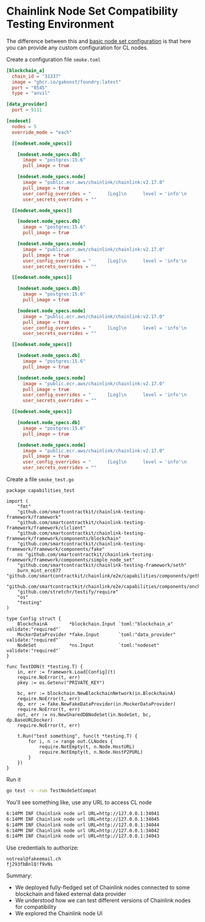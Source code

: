 # Chainlink Node Set Compatibility Testing Environment

The difference between this and [basic node set configuration](nodeset_compatibility.md) is that here you can provide any custom configuration for CL nodes.

Create a configuration file `smoke.toml`
```toml
[blockchain_a]
  chain_id = "31337"
  image = "ghcr.io/gakonst/foundry:latest"
  port = "8545"
  type = "anvil"

[data_provider]
  port = 9111

[nodeset]
  nodes = 5
  override_mode = "each"

  [[nodeset.node_specs]]

    [nodeset.node_specs.db]
      image = "postgres:15.6"
      pull_image = true

    [nodeset.node_specs.node]
      image = "public.ecr.aws/chainlink/chainlink:v2.17.0"
      pull_image = true
      user_config_overrides = "      [Log]\n      level = 'info'\n      "
      user_secrets_overrides = ""

  [[nodeset.node_specs]]

    [nodeset.node_specs.db]
      image = "postgres:15.6"
      pull_image = true

    [nodeset.node_specs.node]
      image = "public.ecr.aws/chainlink/chainlink:v2.17.0"
      pull_image = true
      user_config_overrides = "      [Log]\n      level = 'info'\n      "
      user_secrets_overrides = ""

  [[nodeset.node_specs]]

    [nodeset.node_specs.db]
      image = "postgres:15.6"
      pull_image = true

    [nodeset.node_specs.node]
      image = "public.ecr.aws/chainlink/chainlink:v2.17.0"
      pull_image = true
      user_config_overrides = "      [Log]\n      level = 'info'\n      "
      user_secrets_overrides = ""

  [[nodeset.node_specs]]

    [nodeset.node_specs.db]
      image = "postgres:15.6"
      pull_image = true

    [nodeset.node_specs.node]
      image = "public.ecr.aws/chainlink/chainlink:v2.17.0"
      pull_image = true
      user_config_overrides = "      [Log]\n      level = 'info'\n      "
      user_secrets_overrides = ""

  [[nodeset.node_specs]]

    [nodeset.node_specs.db]
      image = "postgres:15.6"
      pull_image = true

    [nodeset.node_specs.node]
      image = "public.ecr.aws/chainlink/chainlink:v2.17.0"
      pull_image = true
      user_config_overrides = "      [Log]\n      level = 'info'\n      "
      user_secrets_overrides = ""
```

Create a file `smoke_test.go`
```golang
package capabilities_test

import (
	"fmt"
	"github.com/smartcontractkit/chainlink-testing-framework/framework"
	"github.com/smartcontractkit/chainlink-testing-framework/framework/clclient"
	"github.com/smartcontractkit/chainlink-testing-framework/framework/components/blockchain"
	"github.com/smartcontractkit/chainlink-testing-framework/framework/components/fake"
	ns "github.com/smartcontractkit/chainlink-testing-framework/framework/components/simple_node_set"
	"github.com/smartcontractkit/chainlink-testing-framework/seth"
	burn_mint_erc677 "github.com/smartcontractkit/chainlink/e2e/capabilities/components/gethwrappers"
	"github.com/smartcontractkit/chainlink/e2e/capabilities/components/onchain"
	"github.com/stretchr/testify/require"
	"os"
	"testing"
)

type Config struct {
	BlockchainA        *blockchain.Input `toml:"blockchain_a" validate:"required"`
	MockerDataProvider *fake.Input       `toml:"data_provider" validate:"required"`
	NodeSet            *ns.Input         `toml:"nodeset" validate:"required"`
}

func TestDON(t *testing.T) {
	in, err := framework.Load[Config](t)
	require.NoError(t, err)
	pkey := os.Getenv("PRIVATE_KEY")

	bc, err := blockchain.NewBlockchainNetwork(in.BlockchainA)
	require.NoError(t, err)
	dp, err := fake.NewFakeDataProvider(in.MockerDataProvider)
	require.NoError(t, err)
	out, err := ns.NewSharedDBNodeSet(in.NodeSet, bc, dp.BaseURLDocker)
	require.NoError(t, err)

	t.Run("test something", func(t *testing.T) {
		for i, n := range out.CLNodes {
			require.NotEmpty(t, n.Node.HostURL)
			require.NotEmpty(t, n.Node.HostP2PURL)
		}
	})
}
```

Run it
```bash
go test -v -run TestNodeSetCompat
```

You'll see something like, use any URL to access CL node
```bash
6:14PM INF Chainlink node url URL=http://127.0.0.1:34041
6:14PM INF Chainlink node url URL=http://127.0.0.1:34045
6:14PM INF Chainlink node url URL=http://127.0.0.1:34044
6:14PM INF Chainlink node url URL=http://127.0.0.1:34042
6:14PM INF Chainlink node url URL=http://127.0.0.1:34043
```

Use credentials to authorize:
```
notreal@fakeemail.ch
fj293fbBnlQ!f9vNs
```

Summary:
- We deployed fully-fledged set of Chainlink nodes connected to some blockchain and faked external data provider
- We understood how we can test different versions of Chainlink nodes for compatibility
- We explored the Chainlink node UI
